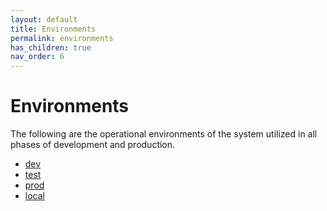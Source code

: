 ```yaml
---
layout: default
title: Environments
permalink: environments
has_children: true
nav_order: 6
---
```

# Environments

The following are the operational environments of the system utilized in all phases of development and production.

* [dev](environment-dev)
* [test](environment-test)
* [prod](environment-prod)
* [local](environment-local)
